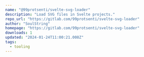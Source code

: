 ```yaml
---
name: "@99protsenti/svelte-svg-loader"
description: "Load SVG files in Svelte projects."
repo_url: "https://gitlab.com/99protsenti/svelte-svg-loader"
author: "SoulString"
homepage: "https://gitlab.com/99protsenti/svelte-svg-loader"
downloads: 1
updated: "2024-01-24T11:00:21.008Z"
tags: 
  - tooling
---
```

